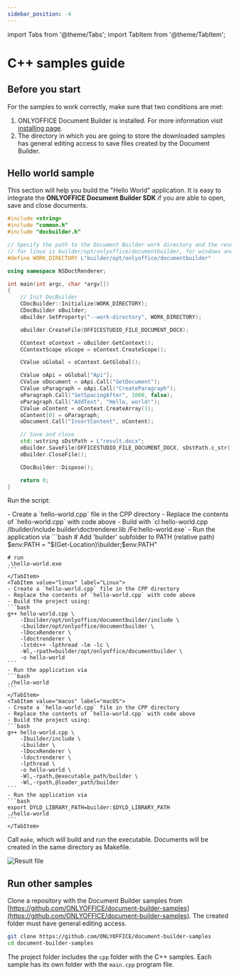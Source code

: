 ```yaml
---
sidebar_position: -4
---
```


import Tabs from '@theme/Tabs';
import TabItem from '@theme/TabItem';

# C++ samples guide

## Before you start

For the samples to work correctly, make sure that two conditions are met:

1. ONLYOFFICE Document Builder is installed. For more information visit [installing page](/docs/document-builder/get-started/installing.md).
2. The directory in which you are going to store the downloaded samples has general editing access to save files created by the Document Builder.

## Hello world sample

This section will help you build the "Hello World" application. It is easy to integrate the **ONLYOFFICE Document Builder SDK** if you are able to open, save and close documents.

```cpp
#include <string>
#include "common.h"
#include "docbuilder.h"

// Specify the path to the Document Builder work directory and the result path (where the generated file will be saved)
// for linux is builder/opt/onlyoffice/documentbuilder, for windows and mac is builder
#define WORK_DIRECTORY L"builder/opt/onlyoffice/documentbuilder"

using namespace NSDoctRenderer;

int main(int argc, char *argv[])
{
    // Init DocBuilder
    CDocBuilder::Initialize(WORK_DIRECTORY);
    CDocBuilder oBuilder;
    oBuilder.SetProperty("--work-directory", WORK_DIRECTORY);

    oBuilder.CreateFile(OFFICESTUDIO_FILE_DOCUMENT_DOCX);

    CContext oContext = oBuilder.GetContext();
    CContextScope oScope = oContext.CreateScope();

    CValue oGlobal = oContext.GetGlobal();

    CValue oApi = oGlobal["Api"];
    CValue oDocument = oApi.Call("GetDocument");
    CValue oParagraph = oApi.Call("CreateParagraph");
    oParagraph.Call("SetSpacingAfter", 1000, false);
    oParagraph.Call("AddText", "Hello, world!");
    CValue oContent = oContext.CreateArray(1);
    oContent[0] = oParagraph;
    oDocument.Call("InsertContent", oContent);

    // Save and close
    std::wstring sDstPath = L"result.docx";
    oBuilder.SaveFile(OFFICESTUDIO_FILE_DOCUMENT_DOCX, sDstPath.c_str());
    oBuilder.CloseFile();

    CDocBuilder::Dispose();

    return 0;
}
```

Run the script:

<Tabs>
    <TabItem value="windows" label="Windows">
    - Create a `hello-world.cpp` file in the CPP directory
    - Replace the contents of `hello-world.cpp` with code above
    - Build with `cl hello-world.cpp /Ibuilder/include builder\doctrenderer.lib /Fe:hello-world.exe`
    - Run the application via
    ```bash
    # Add 'builder' subfolder to PATH (relative path)
    $env:PATH = "$(Get-Location)\builder;$env:PATH"
    
    # run
    .\hello-world.exe
    ```
    </TabItem>
    <TabItem value="linux" label="Linux">
    - Create a `hello-world.cpp` file in the CPP directory
    - Replace the contents of `hello-world.cpp` with code above
    - Build the project using:
    ```bash
    g++ hello-world.cpp \
        -Ibuilder/opt/onlyoffice/documentbuilder/include \
        -Lbuilder/opt/onlyoffice/documentbuilder \
        -lDocxRenderer \
        -ldoctrenderer \
        -lstdc++ -lpthread -lm -lc \
        -Wl,-rpath=builder/opt/onlyoffice/documentbuilder \
        -o hello-world
    ```
    - Run the application via
    ```bash
    ./hello-world
    ```
    </TabItem>
    <TabItem value="macos" label="macOS">
    - Create a `hello-world.cpp` file in the CPP directory
    - Replace the contents of `hello-world.cpp` with code above
    - Build the project using:
    ```bash
    g++ hello-world.cpp \
        -Ibuilder/include \
        -Lbuilder \
        -lDocxRenderer \
        -ldoctrenderer \
        -lpthread \
        -o hello-world \
        -Wl,-rpath,@executable_path/builder \
        -Wl,-rpath,@loader_path/builder
    ```
    - Run the application via
    ```bash
    export DYLD_LIBRARY_PATH=builder:$DYLD_LIBRARY_PATH
    ./hello-world
    ```
    </TabItem>
</Tabs>

Call `make`, which will build and run the executable. Documents will be created in the same directory as Makefile.

![Result file](/assets/images/docbuilder/cpp-result-file.png)

## Run other samples

Clone a repository with the Document Builder samples from [https://github.com/ONLYOFFICE/document-builder-samples](https://github.com/ONLYOFFICE/document-builder-samples). The created folder must have general editing access.

```bash
git clone https://github.com/ONLYOFFICE/document-builder-samples
cd document-builder-samples
```

The project folder includes the `cpp` folder with the C++ samples. Each sample has its own folder with the `main.cpp` program file.